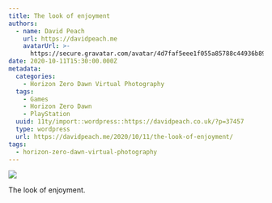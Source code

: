 ```yaml
---
title: The look of enjoyment
authors:
  - name: David Peach
    url: https://davidpeach.me
    avatarUrl: >-
      https://secure.gravatar.com/avatar/4d7faf5eee1f055a85788c44936b8995eaab6dfb004e7854ec747ccb272e91ee?s=96&d=mm&r=g
date: 2020-10-11T15:30:00.000Z
metadata:
  categories:
    - Horizon Zero Dawn Virtual Photography
  tags:
    - Games
    - Horizon Zero Dawn
    - PlayStation
  uuid: 11ty/import::wordpress::https://davidpeach.co.uk/?p=37457
  type: wordpress
  url: https://davidpeach.me/2020/10/11/the-look-of-enjoyment/
tags:
  - horizon-zero-dawn-virtual-photography
---
```

[![](/assets/The-look-of-enjoyment-2048x115-6fH2cnJ5E5BL.jpg)](/assets/The-look-of-enjoyment-2048x115-6fH2cnJ5E5BL.jpg)

The look of enjoyment.